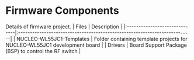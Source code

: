 # Firmware Components

Details of firmware project.
| Files				| Description						                                                    |
|:------------------------------|:--------------------------------------------------------------------------|
| NUCLEO-WL55JC1-Templates	    | Folder containing template projects for NUCLEO-WL55JC1 development board  |
| Drivers	                    | Board Support Package (BSP) to control the RF switch                      |